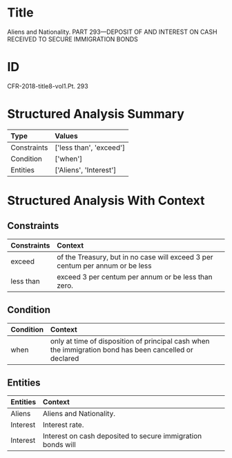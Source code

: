 # Title

 Aliens and Nationality. PART 293—DEPOSIT OF AND INTEREST ON CASH RECEIVED TO SECURE IMMIGRATION BONDS


# ID

 CFR-2018-title8-vol1.Pt. 293


# Structured Analysis Summary

| Type        | Values                  |
|:------------|:------------------------|
| Constraints | ['less than', 'exceed'] |
| Condition   | ['when']                |
| Entities    | ['Aliens', 'Interest']  |


# Structured Analysis With Context

 


## Constraints

| Constraints   | Context                                                                       |
|:--------------|:------------------------------------------------------------------------------|
| exceed        | of the Treasury, but in no case will exceed 3 per centum per annum or be less |
| less than     | exceed 3 per centum per annum or be less than  zero.                          |


## Condition

| Condition   | Context                                                                                                |
|:------------|:-------------------------------------------------------------------------------------------------------|
| when        | only at time of disposition of principal cash when the immigration bond has been cancelled or declared |


## Entities

| Entities   | Context                                                     |
|:-----------|:------------------------------------------------------------|
| Aliens     | Aliens  and Nationality.                                    |
| Interest   | Interest  rate.                                             |
| Interest   | Interest on cash deposited to secure immigration bonds will |


